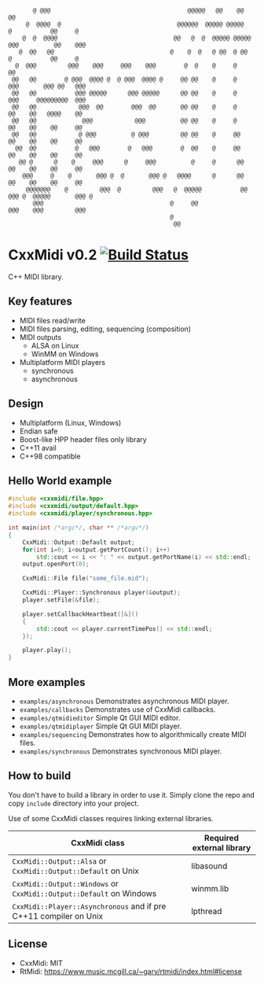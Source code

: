```
       @ @@@                                       @@@@@   @@    @@                @@
     @  @@@@  @                                 @@@@@@  @@@@@ @@@@@     @           @@     @
    @  @  @@@@                                 @@   @  @  @@@@@ @@@@@  @@@          @@    @@@
   @  @@   @@                                 @    @  @   @ @@  @ @@    @           @@     @
  @  @@@         @@@    @@@     @@@    @@@        @  @    @     @                   @@
 @@   @@        @ @@@  @@@@ @  @ @@@  @@@@ @     @@ @@    @     @     @@@       @@@ @@   @@@
 @@   @@           @@@ @@@@@      @@@ @@@@@      @@ @@    @     @      @@@     @@@@@@@@@  @@@
 @@   @@            @@@  @@        @@@  @@       @@ @@    @     @       @@    @@   @@@@    @@
 @@   @@             @@@            @@@          @@ @@    @     @       @@    @@    @@     @@
 @@   @@            @ @@@          @ @@@         @@ @@    @     @@      @@    @@    @@     @@
  @@  @@           @   @@@        @   @@@        @  @@    @     @@      @@    @@    @@     @@
   @@ @      @    @     @@@      @     @@@          @     @      @@     @@    @@    @@     @@
    @@@     @    @       @@@ @  @       @@@ @   @@@@      @      @@     @@    @@    @@     @@
     @@@@@@@    @         @@@  @         @@@   @  @@@@@           @@    @@@ @  @@@@@       @@@ @
       @@@                                    @     @@                   @@@    @@@         @@@
                                              @
                                               @@
```

# CxxMidi v0.2 [![Build Status](https://travis-ci.org/5tan/cxxmidi.svg?branch=master)](https://travis-ci.org/5tan/cxxmidi)

C++ MIDI library.

## Key features
* MIDI files read/write
* MIDI files parsing, editing, sequencing (composition)
* MIDI outputs
  * ALSA on Linux
  * WinMM on Windows
* Multiplatform MIDI players
  * synchronous
  * asynchronous

## Design
* Multiplatform (Linux, Windows)
* Endian safe
* Boost-like HPP header files only library
* C++11 avail
* C++98 compatible

## Hello World example

``` cpp
#include <cxxmidi/file.hpp>
#include <cxxmidi/output/default.hpp>
#include <cxxmidi/player/synchronous.hpp>

int main(int /*argc*/, char ** /*argv*/)
{
    CxxMidi::Output::Default output;
    for(int i=0; i<output.getPortCount(); i++)
        std::cout << i << ": " << output.getPortName(i) << std::endl;
    output.openPort(0);

    CxxMidi::File file("some_file.mid");

    CxxMidi::Player::Synchronous player(&output);
    player.setFile(&file);

    player.setCallbackHeartbeat([&]()
    {
        std::cout << player.currentTimePos() << std::endl;
    });

    player.play();
}
```

## More examples

* `examples/asynchronous` Demonstrates asynchronous MIDI player.
* `examples/callbacks` Demonstrates use of CxxMidi callbacks.
* `examples/qtmidieditor` Simple Qt GUI MIDI editor.
* `examples/qtmidiplayer` Simple Qt GUI MIDI player.
* `examples/sequencing` Demonstrates how to algorithmically create MIDI files.
* `examples/synchronous` Demonstrates synchronous MIDI player.

## How to build

You don't have to build a library in order to use it. Simply clone the repo and copy `include` directory into your project.

Use of some CxxMidi classes requires linking external libraries.

CxxMidi class | Required external library
------------- | -------------------------
`CxxMidi::Output::Alsa` or `CxxMidi::Output::Default` on Unix | libasound
`CxxMidi::Output::Windows` or `CxxMidi::Output::Default` on Windows | winmm.lib
`CxxMidi::Player::Asynchronous` and if pre C++11 compiler on Unix | lpthread


## License

* CxxMidi: MIT
* RtMidi: https://www.music.mcgill.ca/~gary/rtmidi/index.html#license 
